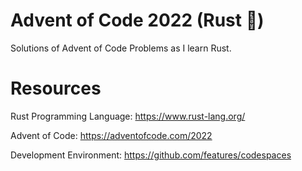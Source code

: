 # Advent of Code 2022 (Rust :crab:)

Solutions of Advent of Code Problems as I learn Rust.

# Resources

Rust Programming Language: https://www.rust-lang.org/

Advent of Code: https://adventofcode.com/2022

Development Environment: https://github.com/features/codespaces
